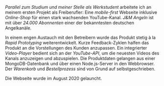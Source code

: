 <em>Parallel zum Studium und meiner Stelle als Werkstudent</em> arbeitete ich an meinem ersten Projekt als Freiberufler: Eine <em>mobile-first</em> Webseite inklusive <em>Online-Shop</em> für einen stark wachsenden YouTube-Kanal.
<em>J&M Angeln</em> ist mit über <em>24.000 Abonnenten</em> einer der bekanntesten deutschen Angelkanäle.

In einem engen Austauch mit den Betreibern wurde das Produkt stetig à la <em>Rapid Prototyping</em> weiterentwickelt. Kurze Feedback-Zyklen halfen das Produkt an die Vorstellungen des Kunden anzupassen. Ein integrierter <em>Video-Player</em> bedient sich an der <em>YouTube-API</em>, um die neuesten Videos des Kanals anzuzeigen und abzuspielen. Die Produktdaten gelangen aus einer MongoDB-Datenbank und über einen Node.js-Server in den Webbrowser. Der <em>Warenkorb</em> und <em>Bestellprozess</em> sind von Grund auf selbstgeschrieben.

Die Webseite wurde im August 2020 gelauncht.
